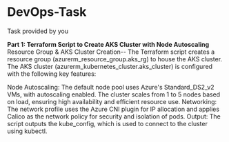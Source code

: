 # DevOps-Task
Task provided by you

**Part 1: Terraform Script to Create AKS Cluster with Node Autoscaling**
Resource Group & AKS Cluster Creation--
    The Terraform script creates a resource group (azurerm_resource_group.aks_rg) to house the AKS cluster. The AKS cluster (azurerm_kubernetes_cluster.aks_cluster) 
    is configured with the following key features:

Node Autoscaling:
    The default node pool uses Azure's Standard_DS2_v2 VMs, with autoscaling enabled. The cluster scales from 1 to 5 nodes based on load, ensuring high availability 
    and efficient resource use.
Networking:
    The network profile uses the Azure CNI plugin for IP allocation and applies Calico as the network policy for security and isolation of pods.
Output:
    The script outputs the kube_config, which is used to connect to the cluster using kubectl.
